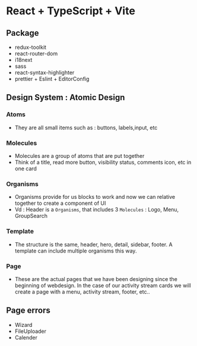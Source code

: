# React + TypeScript + Vite

## Package

- redux-toolkit
- react-router-dom
- i18next
- sass
- react-syntax-highlighter
- prettier + Eslint + EditorConfig

## Design System : Atomic Design

### Atoms

- They are all small items such as : buttons, labels,input, etc

### Molecules

- Molecules are a group of atoms that are put together
- Think of a title, read more button, visibility status, comments icon, etc in one card

### Organisms

- Organisms provide for us blocks to work and now we can relative together to create a component of UI
- Vd : Header is a `Organisms`, that includes 3 `Molecules` : Logo, Menu, GroupSearch

### Template

- The structure is the same, header, hero, detail, sidebar, footer. A template can include multiple organisms this way.

### Page

- These are the actual pages that we have been designing since the beginning of webdesign. In the case of our activity stream cards we will create a page with a menu, activity stream, footer, etc..

## Page errors

- Wizard
- FileUploader
- Calender
